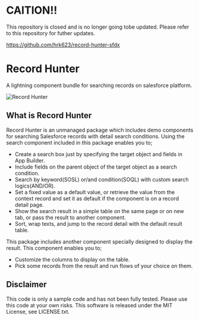 # CAITION!!

This repository is closed and is no longer going tobe updated.
Please refer to this repository for futher updates.

https://github.com/hrk623/record-hunter-sfdx






# Record Hunter
A lightning component bundle for searching records on salesforce platform.

![Record Hunter](https://github.com/hrk623/record-hunter/blob/master/images/recordhunter.gif?raw=true)


## What is Record Hunter
Record Hunter is an unmanaged package which includes demo components for searching Salesforce records with detail search conditions. Using the search component included in this package enables you to;
- Create a search box just by specifying the target object and fields in App Builder.
- Include fields on the parent object of the target object as a search condition.
- Search by keyword(SOSL) or/and condition(SOQL) with custom search logics(AND/OR).
- Set a fixed value as a default value, or retrieve the value from the context record and set it as default if the component is on a record detail page.
- Show the search result in a simple table on the same page or on new tab, or pass the result to another component.
- Sort, wrap texts, and jump to the record detail with the default result table.

This package includes another component specially designed to display the result. This component enables you to;
- Customize the columns to display on the table.
- Pick some records from the result and run flows of your choice on them.


## Disclaimer
This code is only a sample code and has not been fully tested. Please use this code at your own risks.
This software is released under the MIT License, see LICENSE.txt.
